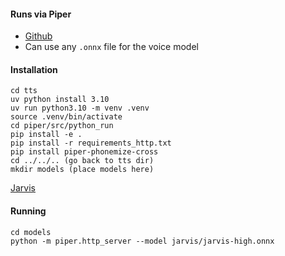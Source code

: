 #### Runs via Piper
- [Github](https://github.com/rhasspy/piper)
- Can use any `.onnx` file for the voice model
#### Installation
```
cd tts
uv python install 3.10
uv run python3.10 -m venv .venv
source .venv/bin/activate
cd piper/src/python_run
pip install -e .
pip install -r requirements_http.txt
pip install piper-phonemize-cross
cd ../../.. (go back to tts dir)
mkdir models (place models here)
```
[Jarvis](https://huggingface.co/jgkawell/jarvis/tree/main/en/en_GB/jarvis/high)
#### Running
```
cd models
python -m piper.http_server --model jarvis/jarvis-high.onnx
```